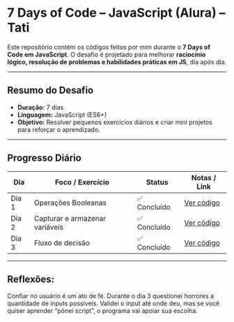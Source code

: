 # 7 Days of Code – JavaScript (Alura) – Tati

Este repositório contém os códigos feitos por mim durante o **7 Days of Code em JavaScript**.
O desafio é projetado para melhorar **raciocínio lógico, resolução de problemas e habilidades práticas em JS**, dia após dia.

---

## Resumo do Desafio

- **Duração:** 7 dias  
- **Linguagem:** JavaScript (ES6+)  
- **Objetivo:** Resolver pequenos exercícios diários e criar mini projetos para reforçar o aprendizado.

---

## Progresso Diário

| Dia | Foco / Exercício | Status | Notas / Link |
|-----|-----------------|--------|--------------|
| Dia 1 | Operações Booleanas | ✅ Concluído | [Ver código](Dia-1/dia-1.js) |
| Dia 2 | Capturar e armazenar variáveis | ✅ Concluído | [Ver código](Dia-2/dia-2.js) |
| Dia 3 | Fluxo de decisão | ✅ Concluído | [Ver código](Dia-3/dia-3.js) |

---

## Reflexões:

Confiar no usuário é um ato de fé. Durante o dia 3 questionei horrores a quantidade de inputs possíveis. 
Validei o input até onde deu, mas se você quiser aprender “pônei script”, o programa vai apoiar sua escolha.

